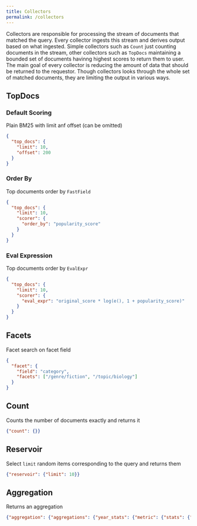 ```yaml
---
title: Collectors
permalink: /collectors
---
```

Collectors are responsible for processing the stream of documents that matched the query. 
Every collector ingests this stream and derives output based on what ingested.
Simple collectors such as `Count` just counting documents in the stream, other collectors such as `TopDocs` maintaining a bounded set of documents havinng highest scores to return them to user.
The main goal of every collector is reducing the amount of data that should be returned to the requestor.
Though collectors looks through the whole set of matched documents, they are limiting the output in various ways.

## TopDocs
### Default Scoring
Plain BM25 with limit anf offset (can be omitted)
```json
{
  "top_docs": {
    "limit": 10, 
    "offset": 200
  }
}
```

### Order By
Top documents order by `FastField`
```json
{
  "top_docs": {
    "limit": 10,
    "scorer": {
      "order_by": "popularity_score"
    }
  }
}
```

### Eval Expression
Top documents order by `EvalExpr`
```json
{
  "top_docs": {
    "limit": 10, 
    "scorer": {
      "eval_expr": "original_score * log(e(), 1 + popularity_score)"
    }
  }
}
```

## Facets
Facet search on facet field

```json
{
  "facet": {
    "field": "category",
    "facets": ["/genre/fiction", "/topic/biology"]
  }
}
```


## Count
Counts the number of documents exactly and returns it
```json 
{"count": {}}
```

## Reservoir
Select `limit` random items corresponding to the query and returns them
```json
{"reservoir": {"limit": 10}}
```

## Aggregation
Returns an aggregation
```json
{"aggregation": {"aggregations": {"year_stats": {"metric": {"stats": {"field": "issued_at"}}}}}}
```